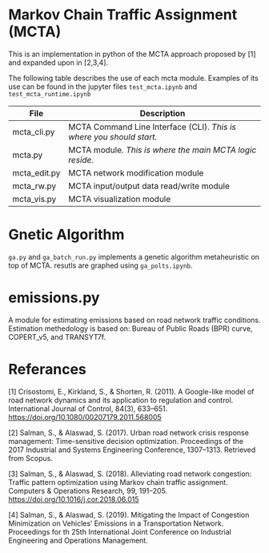 # Markov Chain Traffic Assignment (MCTA)
This is an implementation in python of the MCTA approach proposed by [1] and expanded upon in [2,3,4].

The following table describes the use of each mcta module. Examples of its use can be found in the jupyter files `test_mcta.ipynb` and `test_mcta_runtime.ipynb`



File|Description
---|---
mcta_cli.py|MCTA Command Line Interface (CLI). *This is where you should start.*
mcta.py|MCTA module. *This is where the main MCTA logic reside.*
mcta_edit.py|MCTA network modification module
mcta_rw.py|MCTA input/output data read/write module
mcta_vis.py|MCTA visualization module

# Gnetic Algorithm
`ga.py` and `ga_batch_run.py` implements a genetic algorithm metaheuristic on top of MCTA. resutls are graphed using `ga_polts.ipynb`.

# emissions.py
A module for estimating emissions based on road network traffic conditions. Estimation methedology is based on: Bureau of Public Roads (BPR) curve, COPERT_v5, and TRANSYT7f.

# Referances
[1] Crisostomi, E., Kirkland, S., & Shorten, R. (2011). A Google-like model of road network dynamics and its application to regulation and control. International Journal of Control, 84(3), 633–651. https://doi.org/10.1080/00207179.2011.568005

[2] Salman, S., & Alaswad, S. (2017). Urban road network crisis response management: Time-sensitive decision optimization. Proceedings of the 2017 Industrial and Systems Engineering Conference, 1307–1313. Retrieved from Scopus.

[3] Salman, S., & Alaswad, S. (2018). Alleviating road network congestion: Traffic pattern optimization using Markov chain traffic assignment. Computers & Operations Research, 99, 191–205. https://doi.org/10.1016/j.cor.2018.06.015

[4] Salman, S., & Alaswad, S. (2019). Mitigating the Impact of Congestion Minimization on Vehicles’ Emissions in a Transportation Network. Proceedings for th 25th International Joint Conference on Industrial Engineering and Operations Management.